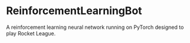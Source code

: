 # ReinforcementLearningBot
A reinforcement learning neural network running on PyTorch designed to play Rocket League.
